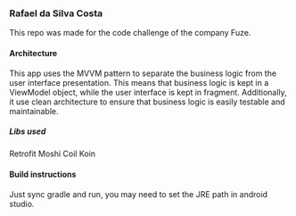 
### Rafael da Silva Costa

This repo was made for the code challenge of the company Fuze. 

#### Architecture

This app uses the MVVM pattern to separate the business logic from the user interface presentation. This means that business logic is kept in a ViewModel object, while the user interface is kept in fragment. Additionally, it use clean architecture to ensure that business logic is easily testable and maintainable.

##### Libs used
Retrofit
Moshi
Coil
Koin

#### Build instructions
Just sync gradle and run, you may need to set the JRE path in android studio.
